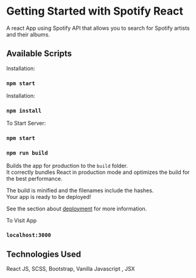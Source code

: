 # Getting Started with Spotify React

A react App using Spotify API that allows you to search for Spotify artists and their albums.



## Available Scripts

Installation:

### `npm start`

Installation:

### `npm install`

To Start Server:

### `npm start`

### `npm run build`

Builds the app for production to the `build` folder.\
It correctly bundles React in production mode and optimizes the build for the best performance.

The build is minified and the filenames include the hashes.\
Your app is ready to be deployed!

See the section about [deployment](https://facebook.github.io/create-react-app/docs/deployment) for more information.

To Visit App

### `localhost:3000`

## Technologies Used

React JS, SCSS, Bootstrap, Vanilla Javascript , JSX
